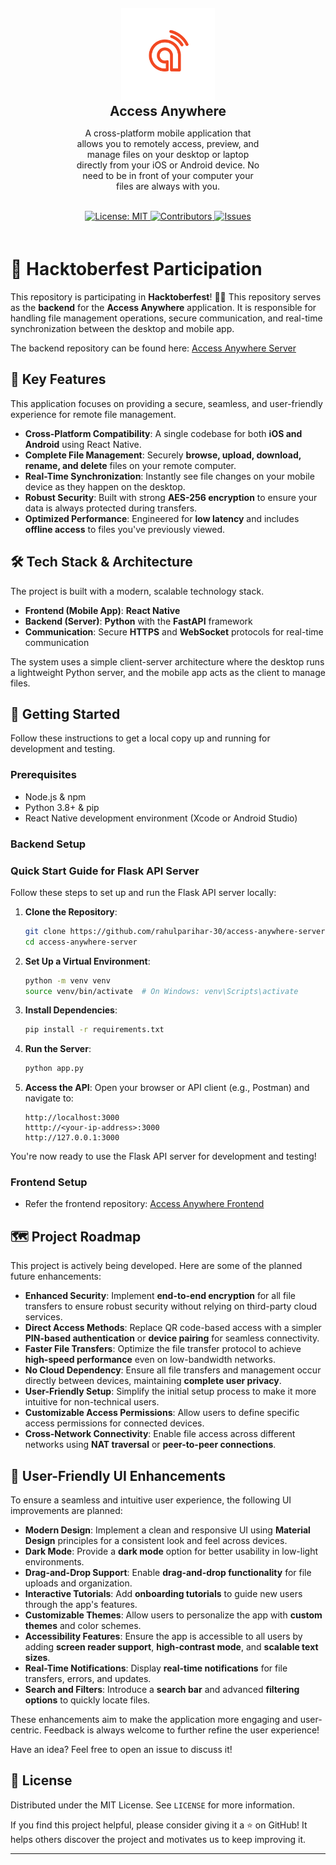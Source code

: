 <div align="center" style="margin: 0px auto; padding: 20px; border-radius: 10px; width: 60%;">
<img src="./icon.png" alt="Icon" height="150px" width="150px" />
<h2 style="margin: 0;">Access Anywhere</h2>
<p>A cross-platform mobile application that allows you to remotely access, preview, and manage files on your desktop or laptop directly from your iOS or Android device. No need to be in front of your computer your files are always with you.</p><br/>
<a href="https://opensource.org/licenses/MIT">
    <img src="https://img.shields.io/badge/License-MIT-blue.svg" alt="License: MIT">
</a>
<a href="https://github.com/rahulparihar-30/access-anywhere-server/graphs/contributors">
    <img src="https://img.shields.io/github/contributors/rahulparihar-30/access-anywhere-server" alt="Contributors">
</a>
<a href="https://github.com/rahulparihar-30/access-anywhere-server/issues">
    <img src="https://img.shields.io/github/issues/rahulparihar-30/access-anywhere-server" alt="Issues">
</a>
</div>

# 🎉 Hacktoberfest Participation

This repository is participating in **Hacktoberfest**! 🎃🍂
This repository serves as the **backend** for the **Access Anywhere** application. It is responsible for handling file management operations, secure communication, and real-time synchronization between the desktop and mobile app.

The backend repository can be found here: [Access Anywhere Server](https://github.com/rahulparihar-30/access-anywhere-server)
## 🌟 Key Features

This application focuses on providing a secure, seamless, and user-friendly experience for remote file management.

- **Cross-Platform Compatibility**: A single codebase for both **iOS and Android** using React Native.
- **Complete File Management**: Securely **browse, upload, download, rename, and delete** files on your remote computer.
- **Real-Time Synchronization**: Instantly see file changes on your mobile device as they happen on the desktop.
- **Robust Security**: Built with strong **AES-256 encryption** to ensure your data is always protected during transfers.
- **Optimized Performance**: Engineered for **low latency** and includes **offline access** to files you've previously viewed.

## 🛠️ Tech Stack & Architecture

The project is built with a modern, scalable technology stack.

- **Frontend (Mobile App)**: **React Native**
- **Backend (Server)**: **Python** with the **FastAPI** framework
- **Communication**: Secure **HTTPS** and **WebSocket** protocols for real-time communication

The system uses a simple client-server architecture where the desktop runs a lightweight Python server, and the mobile app acts as the client to manage files.

## 🚀 Getting Started

Follow these instructions to get a local copy up and running for development and testing.

### Prerequisites

- Node.js & npm
- Python 3.8+ & pip
- React Native development environment (Xcode or Android Studio)

### Backend Setup

### Quick Start Guide for Flask API Server

Follow these steps to set up and run the Flask API server locally:

1. **Clone the Repository**:
    ```bash
    git clone https://github.com/rahulparihar-30/access-anywhere-server.git
    cd access-anywhere-server
    ```

2. **Set Up a Virtual Environment**:
    ```bash
    python -m venv venv
    source venv/bin/activate  # On Windows: venv\Scripts\activate
    ```

3. **Install Dependencies**:
    ```bash
    pip install -r requirements.txt
    ```

4. **Run the Server**:
    ```bash
    python app.py
    ```

5. **Access the API**:
    Open your browser or API client (e.g., Postman) and navigate to:
    ```
    http://localhost:3000
    htttp://<your-ip-address>:3000
    http://127.0.0.1:3000
    ```

You're now ready to use the Flask API server for development and testing!

### Frontend Setup

- Refer the frontend repository: [Access Anywhere Frontend](https://github.com/rahulparihar-30/access-anywhere)


## 🗺️ Project Roadmap

This project is actively being developed. Here are some of the planned future enhancements:

- **Enhanced Security**: Implement **end-to-end encryption** for all file transfers to ensure robust security without relying on third-party cloud services.
- **Direct Access Methods**: Replace QR code-based access with a simpler **PIN-based authentication** or **device pairing** for seamless connectivity.
- **Faster File Transfers**: Optimize the file transfer protocol to achieve **high-speed performance** even on low-bandwidth networks.
- **No Cloud Dependency**: Ensure all file transfers and management occur directly between devices, maintaining **complete user privacy**.
- **User-Friendly Setup**: Simplify the initial setup process to make it more intuitive for non-technical users.
- **Customizable Access Permissions**: Allow users to define specific access permissions for connected devices.
- **Cross-Network Connectivity**: Enable file access across different networks using **NAT traversal** or **peer-to-peer connections**.

## 🎨 User-Friendly UI Enhancements

To ensure a seamless and intuitive user experience, the following UI improvements are planned:

- **Modern Design**: Implement a clean and responsive UI using **Material Design** principles for a consistent look and feel across devices.
- **Dark Mode**: Provide a **dark mode** option for better usability in low-light environments.
- **Drag-and-Drop Support**: Enable **drag-and-drop functionality** for file uploads and organization.
- **Interactive Tutorials**: Add **onboarding tutorials** to guide new users through the app's features.
- **Customizable Themes**: Allow users to personalize the app with **custom themes** and color schemes.
- **Accessibility Features**: Ensure the app is accessible to all users by adding **screen reader support**, **high-contrast mode**, and **scalable text sizes**.
- **Real-Time Notifications**: Display **real-time notifications** for file transfers, errors, and updates.
- **Search and Filters**: Introduce a **search bar** and advanced **filtering options** to quickly locate files.

These enhancements aim to make the application more engaging and user-centric. Feedback is always welcome to further refine the user experience!

Have an idea? Feel free to open an issue to discuss it\!

## 📄 License

Distributed under the MIT License. See `LICENSE` for more information.

If you find this project helpful, please consider giving it a ⭐ on GitHub! It helps others discover the project and motivates us to keep improving it.

---

